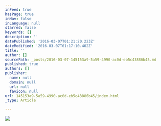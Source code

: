 ```yaml
---
inFeed: true
hasPage: true
inNav: false
inLanguage: null
starred: false
keywords: []
description: ''
datePublished: '2016-03-07T01:21:20.223Z'
dateModified: '2016-03-07T01:17:10.402Z'
title: ''
author: []
sourcePath: _posts/2016-03-07-145153a9-5a59-4990-ac0d-eb5c43886b45.md
published: true
authors: []
publisher:
  name: null
  domain: null
  url: null
  favicon: null
url: 145153a9-5a59-4990-ac0d-eb5c43886b45/index.html
_type: Article

---
```

![](https://s3-us-west-2.amazonaws.com/the-grid-img/p/49b4083d7f1c8a4323f5644cb0ddbee94f0d1c34.jpg)